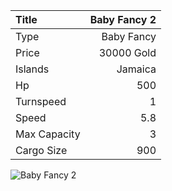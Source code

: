 |Title        | Baby Fancy 2
|:-|-:
|Type         | Baby Fancy           
|Price        | 30000 Gold    
|Islands      | Jamaica
|Hp           | 500
|Turnspeed    | 1
|Speed        | 5.8
|Max Capacity | 3
|Cargo Size   | 900

![Baby Fancy 2](../assets/img/babyFancy.png)